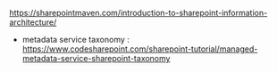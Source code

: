 https://sharepointmaven.com/introduction-to-sharepoint-information-architecture/
- metadata service taxonomy :  https://www.codesharepoint.com/sharepoint-tutorial/managed-metadata-service-sharepoint-taxonomy
